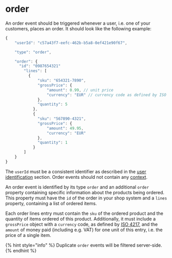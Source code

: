 # order

An order event should be triggered whenever a user, i.e. one of your customers, places an order. It should look like the following example:

```javascript
{ 
	"userId": "c57a43f7-eefc-462b-b5a8-0ef421e90f67",

	"type": "order",

	"order": {
	  "id": "0987654321"
		"lines": [
		  {
			  "sku": "654321-7890",
			  "grossPrice": {
				  "amount": 0.99, // unit price
				  "currency": "EUR" // currency code as defined by ISO 4217
			  },
			  "quantity": 5
			},
			{
			  "sku": "567890-4321",
			  "grossPrice": {
				  "amount": 49.95,
				  "currency": "EUR"
			  },
			  "quantity": 1
			}
		]
	}
}
```

The `userId` must be a consistent identifier as described in the [user identification](../general/user-identification.md) section. Order events should not contain any [context](../general/context.md).

An order event is identified by its type `order` and an additional `order` property containing specific information about the products being ordered. This property must have the `id` of the order in your shop system and a `lines` property, containing a list of ordered items.

Each order lines entry must contain the `sku` of the ordered product and the quantity of items ordered of this product. Additionally, it must include a `grossPrice` object with a `currency` code, as defined by [ISO 4217](https://en.wikipedia.org/wiki/ISO_4217), and the `amount` of money paid \(including e.g. VAT\) for one unit of this entry, i.e. the price of a single item.

{% hint style="info" %}
Duplicate `order` events will be filtered server-side.
{% endhint %}



